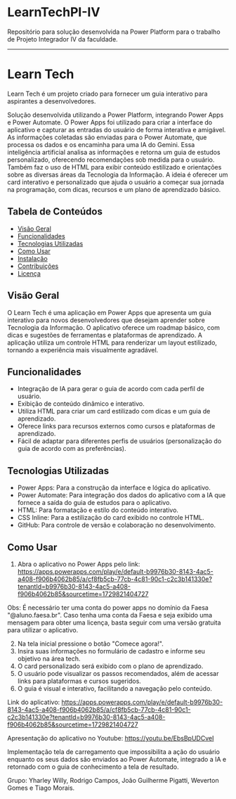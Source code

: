 # LearnTechPI-IV

Repositório para solução desenvolvida na Power Platform para o trabalho de Projeto Integrador IV da faculdade.

---

# Learn Tech

Learn Tech é um projeto criado para fornecer um guia interativo para aspirantes a desenvolvedores. 

Solução desenvolvida utilizando a Power Platform, integrando Power Apps e Power Automate. O Power Apps foi utilizado para criar a interface do aplicativo e capturar as entradas do usuário de forma interativa e amigável. As informações coletadas são enviadas para o Power Automate, que processa os dados e os encaminha para uma IA do Gemini. Essa inteligência artificial analisa as informações e retorna um guia de estudos personalizado, oferecendo recomendações sob medida para o usuário. Também faz o uso de HTML para exibir conteúdo estilizado e orientações sobre as diversas áreas da Tecnologia da Informação. A ideia é oferecer um card interativo e personalizado que ajuda o usuário a começar sua jornada na programação, com dicas, recursos e um plano de aprendizado básico.

## Tabela de Conteúdos

- [Visão Geral](#visão-geral)
- [Funcionalidades](#funcionalidades)
- [Tecnologias Utilizadas](#tecnologias-utilizadas)
- [Como Usar](#como-usar)
- [Instalação](#instalação)
- [Contribuições](#contribuições)
- [Licença](#licença)

## Visão Geral

O Learn Tech é uma aplicação em Power Apps que apresenta um guia interativo para novos desenvolvedores que desejam aprender sobre Tecnologia da Informação. O aplicativo oferece um roadmap básico, com dicas e sugestões de ferramentas e plataformas de aprendizado. A aplicação utiliza um controle HTML para renderizar um layout estilizado, tornando a experiência mais visualmente agradável.

## Funcionalidades

- Integração de IA para gerar o guia de acordo com cada perfil de usuário.
- Exibição de conteúdo dinâmico e interativo.
- Utiliza HTML para criar um card estilizado com dicas e um guia de aprendizado.
- Oferece links para recursos externos como cursos e plataformas de aprendizado.
- Fácil de adaptar para diferentes perfis de usuários (personalização do guia de acordo com as preferências).

## Tecnologias Utilizadas

- Power Apps: Para a construção da interface e lógica do aplicativo.
- Power Automate: Para integração dos dados do aplicativo com a IA que fornece a saída do guia de estudos para o aplicativo.
- HTML: Para formatação e estilo do conteúdo interativo.
- CSS Inline: Para a estilização do card exibido no controle HTML.
- GitHub: Para controle de versão e colaboração no desenvolvimento.

## Como Usar

1. Abra o aplicativo no Power Apps pelo link:
https://apps.powerapps.com/play/e/default-b9976b30-8143-4ac5-a408-f906b4062b85/a/cf8fb5cb-77cb-4c81-90c1-c2c3b141330e?tenantId=b9976b30-8143-4ac5-a408-f906b4062b85&sourcetime=1729821404727

Obs: É necessário ter uma conta do power apps no domínio da Faesa "@aluno.faesa.br". Caso tenha uma conta da Faesa e seja exibido uma mensagem para obter uma licença, basta seguir com uma versão gratuita para utilizar o aplicativo.

2. Na tela inicial pressione o botão "Comece agora!".
3. Insira suas informações no formulário de cadastro e informe seu objetivo na área tech.
4. O card personalizado será exibido com o plano de aprendizado.
5. O usuário pode visualizar os passos recomendados, além de acessar links para plataformas e cursos sugeridos.
6. O guia é visual e interativo, facilitando a navegação pelo conteúdo.

Link do aplicativo:
https://apps.powerapps.com/play/e/default-b9976b30-8143-4ac5-a408-f906b4062b85/a/cf8fb5cb-77cb-4c81-90c1-c2c3b141330e?tenantId=b9976b30-8143-4ac5-a408-f906b4062b85&sourcetime=1729821404727

Apresentação do aplicativo no Youtube:
https://youtu.be/EbsBpUDCveI

Implementação tela de carregamento que impossibilita a ação do usuário enquanto os seus dados são enviados ao Power Automate, integrado a IA e retornado com o guia de conhecimento a tela de resultado.

Grupo: Yharley Willy, Rodrigo Campos, João Guilherme Pigatti, Weverton Gomes e Tiago Morais.

